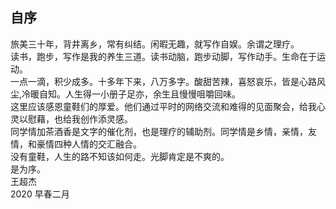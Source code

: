 ## 自序
旅美三十年，背井离乡，常有纠结。闲暇无趣，就写作自娱。余谓之理疗。\
读书，跑步，写作是我的养生三道。读书动脑，跑步动脚，写作动手。生命在于运动。\
一点一滴，积少成多。十多年下来，八万多字。酸甜苦辣，喜怒哀乐，皆是心路风尘,冷暖自知。人生得一小册子足亦，余生且慢慢咀嚼回味。\
这里应该感恩童鞋们的厚爱。他们通过平时的网络交流和难得的见面聚会，给我心灵以慰藉，也给我创作添灵感。\
同学情加茶酒香是文字的催化剂，也是理疗的辅助剂。同学情是乡情，亲情，友情，和豪情四种人情的交汇融合。\
没有童鞋，人生的路不知该如何走。光脚肯定是不爽的。\
是为序。\
王超杰 \
2020 早春二月
